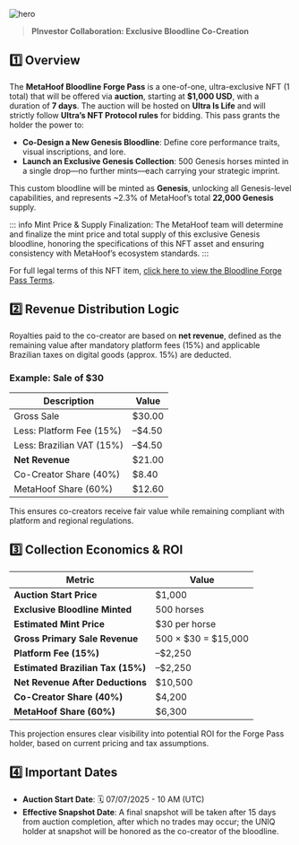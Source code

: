 ![hero](/img/banners/FORGE_PASS.png)

> **PInvestor Collaboration: Exclusive Bloodline Co-Creation**

## 1️⃣ Overview

The **MetaHoof Bloodline Forge Pass** is a one-of-one, ultra-exclusive NFT (1 total) that will be offered via **auction**, starting at **$1,000 USD**, with a duration of **7 days**. The auction will be hosted on **Ultra Is Life** and will strictly follow **Ultra’s NFT Protocol rules** for bidding. This pass grants the holder the power to:

- **Co-Design a New Genesis Bloodline**: Define core performance traits, visual inscriptions, and lore.
- **Launch an Exclusive Genesis Collection**: 500 Genesis horses minted in a single drop—no further mints—each carrying your strategic imprint.

This custom bloodline will be minted as **Genesis**, unlocking all Genesis-level capabilities, and represents ~2.3% of MetaHoof’s total **22,000 Genesis** supply.

::: info
Mint Price & Supply Finalization: The MetaHoof team will determine and finalize the mint price and total supply of this exclusive Genesis bloodline, honoring the specifications of this NFT asset and ensuring consistency with MetaHoof’s ecosystem standards.
:::

For full legal terms of this NFT item, [click here to view the Bloodline Forge Pass Terms](./bloodline-forge-terms.md).

## 2️⃣ Revenue Distribution Logic

Royalties paid to the co-creator are based on **net revenue**, defined as the remaining value after mandatory platform fees (15%) and applicable Brazilian taxes on digital goods (approx. 15%) are deducted.

### Example: Sale of $30

| Description                     | Value   |
| ------------------------------ | ------- |
| Gross Sale                     | $30.00  |
| Less: Platform Fee (15%)       | –$4.50  |
| Less: Brazilian VAT (15%)      | –$4.50  |
| **Net Revenue**                | $21.00  |
| Co-Creator Share (40%)         | $8.40   |
| MetaHoof Share (60%)           | $12.60  |

This ensures co-creators receive fair value while remaining compliant with platform and regional regulations.

## 3️⃣ Collection Economics & ROI

| Metric                          | Value                                  |
| ------------------------------ | -------------------------------------- |
| **Auction Start Price**         | $1,000                                 |
| **Exclusive Bloodline Minted**  | 500 horses                             |
| **Estimated Mint Price**        | $30 per horse                          |
| **Gross Primary Sale Revenue**  | 500 × $30 = $15,000                    |
| **Platform Fee (15%)**          | –$2,250                                |
| **Estimated Brazilian Tax (15%)** | –$2,250                              |
| **Net Revenue After Deductions**| $10,500                                |
| **Co-Creator Share (40%)**      | $4,200                                 |
| **MetaHoof Share (60%)**        | $6,300                                 |

This projection ensures clear visibility into potential ROI for the Forge Pass holder, based on current pricing and tax assumptions.

## 4️⃣ Important Dates

- **Auction Start Date**: 🗓 07/07/2025 - 10 AM (UTC)
- **Effective Snapshot Date**: A final snapshot will be taken after 15 days from auction completion, after which no trades may occur; the UNIQ holder at snapshot will be honored as the co-creator of the bloodline.
